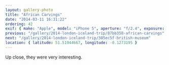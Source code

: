 ```yaml
---
layout: gallery-photo
title: "African Carvings"
date: "2014-03-11 16:31:22"
ordering: 42
exif: { make: "Apple", model: "iPhone 5", aperture: "f/2.4", exposure: "1/20" }
previous: "/gallery/2014-london-iceland-trip/87bb358-african-carvings"
next: "/gallery/2014-london-iceland-trip/385ec5f-british-museum"
location: { latitude: 51.51944667, longitude: -0.1273195 }
---
```


Up close, they were very interesting.
